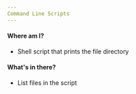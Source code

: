 ```yaml
---
Command Line Scripts
---
```

#### Where am I?
* Shell script that prints the file directory 

#### What's in there?
* List files in the script
